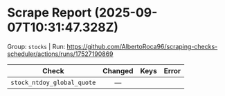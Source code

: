 # Scrape Report (2025-09-07T10:31:47.328Z)

Group: `stocks`  |  Run: https://github.com/AlbertoRoca96/scraping-checks-scheduler/actions/runs/17527190869

| Check | Changed | Keys | Error |
|---|:---:|:--|:--|
| `stock_ntdoy_global_quote` | — |  |  |
